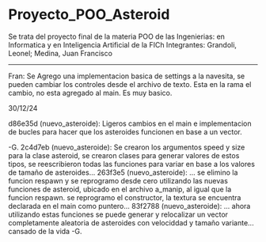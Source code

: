 # Proyecto_POO_Asteroid
Se trata del proyecto final de la materia POO de las Ingenierias: en Informatica y en Inteligencia Artificial de la FICh
Integrantes: Grandoli, Leonel; Medina, Juan Francisco  






-----------------------------------------------------------------------------------------------------
Fran: Se Agrego una implementacion basica de settings a la navesita, se pueden cambiar los controles desde el archivo de texto. 
Esta en la rama el cambio, no esta agregado al main. Es muy basico.

30/12/24

d86e35d (nuevo_asteroide): Ligeros cambios en el main e implementacion de bucles para hacer que los asteroides funcionen en base a un vector.

-G.
2c4d7eb (nuevo_asteroide):  Se crearon los argumentos speed y size para la clase asteroid, se crearon clases para generar valores de estos tipos, se reescribieron todas las funciones para variar en base a los valores de tamaño de asteroides...
263f3e5 (nuevo_asteroide):  ... se elimino la funcion respawn y se reprogramo desde cero utilizando las nuevas funciones de asteroid, ubicado en el archivo a_manip, al igual que la funcion respawn. se reprogramo el constructor, la textura se encuentra declarada en el main como puntero...
83f2788 (nuevo_asteroide):  ... ahora utilizando estas funciones se puede generar y relocalizar un vector completamente aleatoria de asteroides con velociddad y tamaño variante...
cansado de la vida -G.   

